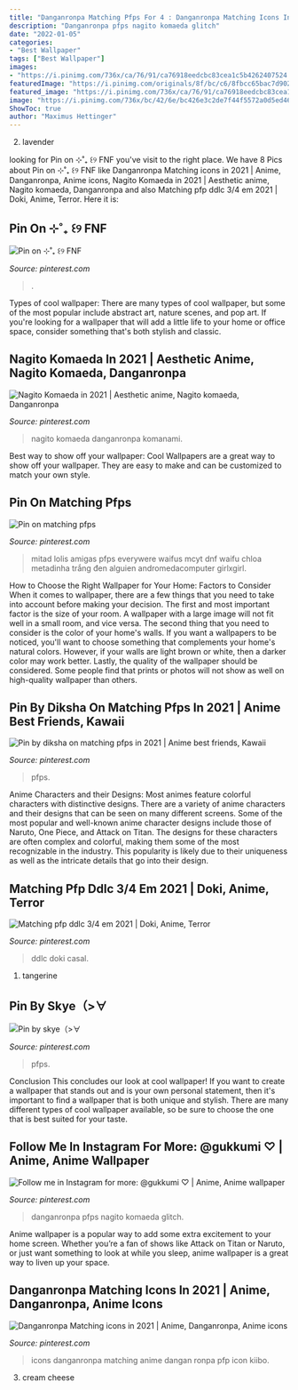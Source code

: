 ```yaml
---
title: "Danganronpa Matching Pfps For 4 : Danganronpa Matching Icons In 2021"
description: "Danganronpa pfps nagito komaeda glitch"
date: "2022-01-05"
categories:
- "Best Wallpaper"
tags: ["Best Wallpaper"]
images:
- "https://i.pinimg.com/736x/ca/76/91/ca76918eedcbc83cea1c5b4262407524.jpg"
featuredImage: "https://i.pinimg.com/originals/8f/bc/c6/8fbcc65bac7d90264e55211d6039c115.jpg"
featured_image: "https://i.pinimg.com/736x/ca/76/91/ca76918eedcbc83cea1c5b4262407524.jpg"
image: "https://i.pinimg.com/736x/bc/42/6e/bc426e3c2de7f44f5572a0d5ed464cf8.jpg"
ShowToc: true
author: "Maximus Hettinger"
---
```



2. lavender 

	

		
looking for Pin on ⊹˚₊ ꒰୨ FNF you've visit to the right place. We have 8 Pics about Pin on ⊹˚₊ ꒰୨ FNF like Danganronpa Matching icons in 2021 | Anime, Danganronpa, Anime icons, Nagito Komaeda in 2021 | Aesthetic anime, Nagito komaeda, Danganronpa and also Matching pfp ddlc 3/4 em 2021 | Doki, Anime, Terror. Here it is:
		
    
## Pin On ⊹˚₊ ꒰୨ FNF

<img loading=lazy src="https://i.pinimg.com/736x/12/75/03/127503faed9e7eb000bfaa27d24353d1.jpg" onerror="this.onerror=null;this.src='https://tse1.mm.bing.net/th?id=OIP.i4GSmA1t4usPh2wcoKDlBAHaHa&amp;pid=15.1';" alt="Pin on ⊹˚₊ ꒰୨ FNF">

_Source: pinterest.com_

>. 

	

Types of cool wallpaper:
There are many types of cool wallpaper, but some of the most popular include abstract art, nature scenes, and pop art. If you're looking for a wallpaper that will add a little life to your home or office space, consider something that's both stylish and classic.

    
## Nagito Komaeda In 2021 | Aesthetic Anime, Nagito Komaeda, Danganronpa

<img loading=lazy src="https://i.pinimg.com/736x/9d/e6/88/9de6886f1f674b1b00cbb4a512239f16.jpg" onerror="this.onerror=null;this.src='https://tse2.mm.bing.net/th?id=OIP.Q6TmfinJ6W4OYKxsdZv_9QHaHa&amp;pid=15.1';" alt="Nagito Komaeda in 2021 | Aesthetic anime, Nagito komaeda, Danganronpa">

_Source: pinterest.com_

>nagito komaeda danganronpa komanami. 

	

Best way to show off your wallpaper:
Cool Wallpapers are a great way to show off your wallpaper. They are easy to make and can be customized to match your own style.

    
## Pin On Matching Pfps

<img loading=lazy src="https://i.pinimg.com/736x/bc/42/6e/bc426e3c2de7f44f5572a0d5ed464cf8.jpg" onerror="this.onerror=null;this.src='https://tse1.mm.bing.net/th?id=OIP.rnr1jwEJ_XoBE-RaJhiEfgHaHa&amp;pid=15.1';" alt="Pin on matching pfps">

_Source: pinterest.com_

>mitad lolis amigas pfps everywere waifus mcyt dnf waifu chloa metadinha trắng đen alguien andromedacomputer girlxgirl. 

	

How to Choose the Right Wallpaper for Your Home: Factors to Consider
When it comes to wallpaper, there are a few things that you need to take into account before making your decision. The first and most important factor is the size of your room. A wallpaper with a large image will not fit well in a small room, and vice versa. 
The second thing that you need to consider is the color of your home's walls. If you want a wallpapers to be noticed, you'll want to choose something that complements your home's natural colors. However, if your walls are light brown or white, then a darker color may work better. 
Lastly, the quality of the wallpaper should be considered. Some people find that prints or photos will not show as well on high-quality wallpaper than others.

    
## Pin By Diksha On Matching Pfps In 2021 | Anime Best Friends, Kawaii

<img loading=lazy src="https://i.pinimg.com/736x/25/c6/a9/25c6a9991d199804c7ad2e47bde1c496.jpg" onerror="this.onerror=null;this.src='https://tse1.mm.bing.net/th?id=OIP.RlwjrXs5P7TBFKC1Nxe8UAHaHa&amp;pid=15.1';" alt="Pin by diksha on matching pfps in 2021 | Anime best friends, Kawaii">

_Source: pinterest.com_

>pfps. 

	

Anime Characters and their Designs: Most animes feature colorful characters with distinctive designs.
There are a variety of anime characters and their designs that can be seen on many different screens. Some of the most popular and well-known anime character designs include those of Naruto, One Piece, and Attack on Titan. The designs for these characters are often complex and colorful, making them some of the most recognizable in the industry. This popularity is likely due to their uniqueness as well as the intricate details that go into their design.

    
## Matching Pfp Ddlc 3/4 Em 2021 | Doki, Anime, Terror

<img loading=lazy src="https://i.pinimg.com/736x/af/af/3a/afaf3a4ab951a1e9088e7f21953cb172.jpg" onerror="this.onerror=null;this.src='https://tse1.mm.bing.net/th?id=OIP.3ZXib2cFv7PESXzihCLItwAAAA&amp;pid=15.1';" alt="Matching pfp ddlc 3/4 em 2021 | Doki, Anime, Terror">

_Source: pinterest.com_

>ddlc doki casal. 

	

1. tangerine 

    
## Pin By Skye（&gt;∀

<img loading=lazy src="https://i.pinimg.com/originals/8f/bc/c6/8fbcc65bac7d90264e55211d6039c115.jpg" onerror="this.onerror=null;this.src='https://tse2.mm.bing.net/th?id=OIP.8U6qw3xmi7Ce8Y8SLSHLiAAAAA&amp;pid=15.1';" alt="Pin by skye（&gt;∀">

_Source: pinterest.com_

>pfps. 

	

Conclusion
This concludes our look at cool wallpaper! If you want to create a wallpaper that stands out and is your own personal statement, then it's important to find a wallpaper that is both unique and stylish. There are many different types of cool wallpaper available, so be sure to choose the one that is best suited for your taste.

    
## Follow Me In Instagram For More: @gukkumi ♡ | Anime, Anime Wallpaper

<img loading=lazy src="https://i.pinimg.com/736x/b2/f8/41/b2f841c558a6dd8b46c4a5651ac5c112.jpg" onerror="this.onerror=null;this.src='https://tse4.mm.bing.net/th?id=OIP.P2Di9NGU8S4NXMUVZO7BQgHaHa&amp;pid=15.1';" alt="Follow me in Instagram for more: @gukkumi ♡ | Anime, Anime wallpaper">

_Source: pinterest.com_

>danganronpa pfps nagito komaeda glitch. 

	

Anime wallpaper is a popular way to add some extra excitement to your home screen. Whether you’re a fan of shows like Attack on Titan or Naruto, or just want something to look at while you sleep, anime wallpaper is a great way to liven up your space.

    
## Danganronpa Matching Icons In 2021 | Anime, Danganronpa, Anime Icons

<img loading=lazy src="https://i.pinimg.com/736x/ca/76/91/ca76918eedcbc83cea1c5b4262407524.jpg" onerror="this.onerror=null;this.src='https://tse3.mm.bing.net/th?id=OIP.8oy2sAcxh4BMx4BF0xLM6gHaHa&amp;pid=15.1';" alt="Danganronpa Matching icons in 2021 | Anime, Danganronpa, Anime icons">

_Source: pinterest.com_

>icons danganronpa matching anime dangan ronpa pfp icon kiibo. 

	

3. cream cheese 

